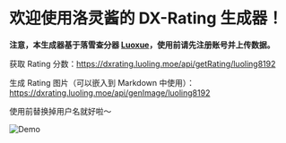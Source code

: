 <h1>欢迎使用洛灵酱的 DX-Rating 生成器！</h1>
<b>注意，本生成器基于落雪查分器 <a href="https://maimai.lxns.net/" target="_blank">Luoxue</a>，使用前请先注册账号并上传数据。</b>
<p>获取 Rating 分数：<a href="https://dxrating.luoling.moe/api/getRating/luoling8192" target="_blank">https://dxrating.luoling.moe/api/getRating/luoling8192</a></p>
<p>生成 Rating 图片（可以嵌入到 Markdown 中使用）：<a href="https://dxrating.luoling.moe/api/genImage/luoling8192" target="_blank">https://dxrating.luoling.moe/api/genImage/luoling8192</a></p>
<p>使用前替换掉用户名就好啦～</p>

![Demo](./demo.jpg)
